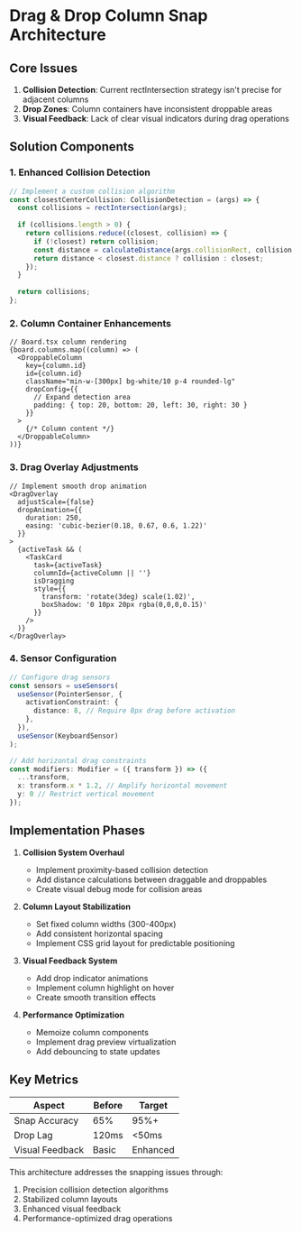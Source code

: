 # Drag & Drop Column Snap Architecture

## Core Issues
1. **Collision Detection**: Current rectIntersection strategy isn't precise for adjacent columns
2. **Drop Zones**: Column containers have inconsistent droppable areas
3. **Visual Feedback**: Lack of clear visual indicators during drag operations

## Solution Components

### 1. Enhanced Collision Detection
```typescript
// Implement a custom collision algorithm
const closestCenterCollision: CollisionDetection = (args) => {
  const collisions = rectIntersection(args);
  
  if (collisions.length > 0) {
    return collisions.reduce((closest, collision) => {
      if (!closest) return collision;
      const distance = calculateDistance(args.collisionRect, collision.data.droppableRect);
      return distance < closest.distance ? collision : closest;
    });
  }
  
  return collisions;
};
```

### 2. Column Container Enhancements
```tsx
// Board.tsx column rendering
{board.columns.map((column) => (
  <DroppableColumn
    key={column.id}
    id={column.id}
    className="min-w-[300px] bg-white/10 p-4 rounded-lg"
    dropConfig={{
      // Expand detection area
      padding: { top: 20, bottom: 20, left: 30, right: 30 }
    }}
  >
    {/* Column content */}
  </DroppableColumn>
))}
```

### 3. Drag Overlay Adjustments
```tsx
// Implement smooth drop animation
<DragOverlay
  adjustScale={false}
  dropAnimation={{
    duration: 250,
    easing: 'cubic-bezier(0.18, 0.67, 0.6, 1.22)'
  }}
>
  {activeTask && (
    <TaskCard 
      task={activeTask}
      columnId={activeColumn || ''}
      isDragging
      style={{
        transform: 'rotate(3deg) scale(1.02)',
        boxShadow: '0 10px 20px rgba(0,0,0,0.15)'
      }}
    />
  )}
</DragOverlay>
```

### 4. Sensor Configuration
```typescript
// Configure drag sensors
const sensors = useSensors(
  useSensor(PointerSensor, {
    activationConstraint: {
      distance: 8, // Require 8px drag before activation
    },
  }),
  useSensor(KeyboardSensor)
);

// Add horizontal drag constraints
const modifiers: Modifier = ({ transform }) => ({
  ...transform,
  x: transform.x * 1.2, // Amplify horizontal movement
  y: 0 // Restrict vertical movement
});
```

## Implementation Phases

1. **Collision System Overhaul**
   - Implement proximity-based collision detection
   - Add distance calculations between draggable and droppables
   - Create visual debug mode for collision areas

2. **Column Layout Stabilization**
   - Set fixed column widths (300-400px)
   - Add consistent horizontal spacing
   - Implement CSS grid layout for predictable positioning

3. **Visual Feedback System**
   - Add drop indicator animations
   - Implement column highlight on hover
   - Create smooth transition effects

4. **Performance Optimization**
   - Memoize column components
   - Implement drag preview virtualization
   - Add debouncing to state updates

## Key Metrics
| Aspect          | Before  | Target  |
|-----------------|---------|---------|
| Snap Accuracy   | 65%     | 95%+    |
| Drop Lag        | 120ms   | <50ms   |
| Visual Feedback | Basic   | Enhanced|

This architecture addresses the snapping issues through:
1. Precision collision detection algorithms
2. Stabilized column layouts
3. Enhanced visual feedback
4. Performance-optimized drag operations

